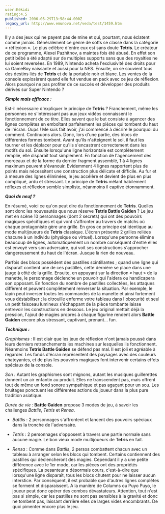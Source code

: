 ```yaml
---
user:Kékidi
rating:4.5
published: 2006-05-29T13:58:44.000Z
legacy_url: http://www.emunova.net/veda/test/1459.htm
---
```

Il y a des jeux qui ne payent pas de mine et qui, pourtant, nous éclatent comme jamais. Généralement ce genre de softs se classe dans la catégorie « réflexion ». Le plus célèbre d'entre eux est sans doute **Tetris**. Le créateur de ce programme, Alexei Pazhitnov, a maintes fois été abusé. En effet son petit bébé a été adapté sur de multiples supports sans que des royalties ne lui soient reversées. En 1989, Nintendo acheta l'exclusivité des droits pour sa GameBoy naissante et aussi pour la NES. Ensuite, on se souvient tous des destins liés de **Tetris** et de la portable noir et blanc. Les ventes de la console explosèrent quand elle fut vendue en pack avec ce jeu de réflexion. Alors pourquoi ne pas profiter de ce succès et développer des produits dérivés sur Super Nintendo ?  

  

_**Simple mais efficace :**_  

  

Est-il nécessaire d'expliquer le principe de **Tetris** ? Franchement, même les personnes ne s'intéressant pas aux jeux vidéos connaissent le fonctionnement de ce titre. Elles savent que le but consiste à agencer des lignes complètes en emboîtant parfaitement les pièces qui tombent du haut de l'écran. Oups ! Me suis fait avoir, j'ai commencé à décrire le pourquoi du comment. Continuons alors. Donc, lors d'une partie, des blocs de différentes formes tombent. Avant qu'ils n'atteignent le sol, il faut les tourner et les déplacer pour qu'ils s'encastrent correctement dans les motifs du sol. Ensuite lorsqu'une ligne horizontale est complètement remplie, elle disparaît tout simplement. En fonction de l'agencement des morceaux et de la forme du dernier fragment assemblé, 1 à 4 lignes maximum peuvent s'évanouir. Evidemment 4 lignes rapportent plus de points mais nécessitent une construction plus délicate et difficile. Au fur et à mesure des lignes éliminées, le jeu accélère et devient de plus en plus compliqué, ardu et stressant. Le principe de **Tetris** mêlant habilement réflexes et réflexion semble simpliste, néanmoins il captive étonnamment.  

  

  

_**Quoi de neuf ?**_  

  

En résumé, voici ce qu'on peut dire du fonctionnement de **Tetris**. Quelles sont donc les nouveautés que nous réserve **Tetris Battle Gaiden** ? Le jeu met en scène 10 personnages (dont 2 secrets) qui ont des pouvoirs magiques spécifiques et qui vont s'affronter au travers de matchs où chaque protagoniste gère une grille. En gros ce principe est identique au mode multijoueurs de **Tetris** classique. L'écran présente 2 grilles reliées chacune à un individu (physique ou virtuel). Lorsqu'une personne élimine beaucoup de lignes, automatiquement un nombre conséquent d'entre elles est envoyé vers son adversaire, qui voit ses constructions s'approcher dangereusement du haut de l'écran. Jusque là rien de nouveau.  

  

Parfois des blocs possèdent des pastilles scintillantes ; quand une ligne qui disparaît contient une de ces pastilles, cette dernière se place dans une jauge à côté de la grille. Ensuite, en appuyant sur la direction « haut » de la manette, le personnage déclenche un pouvoir qui l'aidera ou handicapera son opposant. En fonction du nombre de pastilles collectées, les attaques diffèrent et peuvent complètement renverser la situation. Par exemple, le lapin peut inverser toutes les commandes de la manette et ainsi fortement vous déstabiliser ; la citrouille enferme votre tableau dans l'obscurité et seul un petit faisceau lumineux s'échappant de la pièce tombante laisse entrevoir les constructions en dessous. Le jeu original mettait déjà la pression, l'ajout de magies propres à chaque figurine rendent alors **Battle Gaiden** encore plus stressant, captivant, prenant... fun.  

  

  

_**Technique :**_  

  

_Graphismes :_ Il est clair que les jeux de réflexion n'ont jamais poussé dans leurs derniers retranchements les machines sur lesquelles ils fonctionnent. Néanmoins **Tetris Battle Gaiden** se défend pas mal. Il est joli et agréable à regarder. Les fonds d'écran représentent des paysages avec des couleurs chatoyantes, et de plus les pouvoirs magiques font intervenir certains effets spéciaux de la console.  

  

_Son :_ Autant les graphismes sont mignons, autant les musiques guillerettes donnent un air enfantin au produit. Elles ne transcendent pas, mais offrent tout de même un fond sonore sympathique et pas agaçant pour un sou. Les bruitages ponctuent les différentes actions du joueur dans la plus pure tradition asiatique.  

  

_Durée de vie :_ **Battle Gaiden** propose 3 modes de jeu, à savoir les challenges _Battlis_, _Tetris_ et _Rensa_.  

- _Battlis_ : 2 personnages s'affrontent et lancent des pouvoirs spéciaux dans la tronche de l'adversaire.  

- _Tetris_ : 2 personnages s'opposent à travers une partie normale sans aucune magie. Le bon vieux mode multijoueurs de **Tetris** en fait.  

- _Rensa_ : Comme dans _Battlis_, 2 persos combattent chacun avec un tableau à arranger selon les blocs qui tombent. Certains contiennent des pastilles qui déclencheront des magies. Cependant il y a une petite différence avec le 1er mode, car les pièces ont des propriétés spécifiques. La pesanteur a désormais cours, c'est-à-dire que lorsqu'une ligne disparaît, tous les blocs chutent pour ne laisser aucun interstice. Par conséquent, il est probable que d'autres lignes complètes se forment et disparaissent. A la manière de Columns ou Puyo Puyo, le joueur peut donc opérer des combos dévastateurs. Attention, tout n'est pas si simple, car les pastilles ne sont pas sensibles à la gravité et donc ne tombent pas, laissant derrière elles de larges vides encombrants. De quoi pimenter encore plus le jeu.